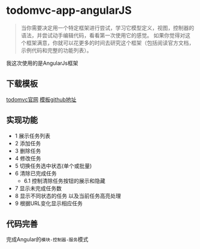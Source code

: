 # todomvc-app-angularJS
	
> 当你需要决定用一个特定框架进行尝试，学习它模型定义，视图，控制器的语法，并尝试动手编辑代码，看看第一次使用它的感觉。
如果你觉得对这个框架满意，你就可以花更多的时间去研究这个框架（包括阅读官方文档，示例代码和完整的功能列表）。

我这次使用的是AngularJs框架

## 下载模板

[todomvc官网](http://todomvc.com/)
[模板github地址](https://github.com/tastejs/todomvc-app-template)

## 实现功能

- 1 展示任务列表
- 2 添加任务
- 3 删除任务
- 4 修改任务
- 5 切换任务选中状态(单个或批量)
- 6 清除已完成任务
	+ 6.1 控制清除任务按钮的展示和隐藏
- 7 显示未完成任务数
- 8 显示不同状态的任务 以及当前任务高亮处理
- 9 根据URL变化显示相应任务

## 代码完善

完成Angular的`模块-控制器-服务`模式